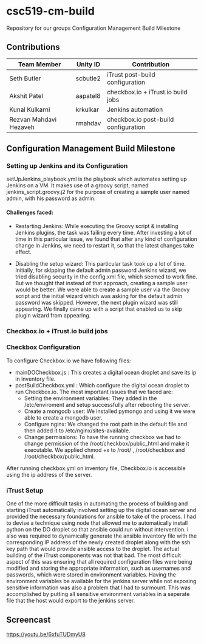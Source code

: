 # csc519-cm-build
Repository for our groups Configuration Management Build Milestone

## Contributions

| Team Member   | Unity ID | Contribution   
| ------------- | ----------- | ------------ 
| Seth Butler      | scbutle2 |   iTrust post-build configuration       
| Akshit Patel     | aapatel8 |   checkbox.io + iTrust.io build jobs
| Kunal Kulkarni | krkulkar | Jenkins automation
| Rezvan Mahdavi Hezaveh  |  rmahdav |   checkbox.io post-build configuration

## Configuration Management Build Milestone

### Setting up Jenkins and its Configuration

setUpJenkins_playbook.yml is the playbook which automates setting up Jenkins on a VM. It makes use of a groovy script, named jenkins_script.groovy.j2 for the purpose of creating a sample user named admin, with his password as admin.

#### Challenges faced:
* Restarting Jenkins: While executing the Groovy script & installing Jenkins plugins, the task was failing every time. After investing a lot of time in this particular issue, we found that after any kind of configuration change in Jenkins, we need to restart it, so that the latest changes take effect.

* Disabling the setup wizard: This particular task took up a lot of time. Initially, for skipping the default admin password Jenkins wizard, we tried disabling security in the config.xml file, which seemed to work fine. But we thought that instead of that approach, creating a sample user would be better. We were able to create a sample user via the Groovy script and the initial wizard which was asking for the default admin password was skipped. However, the next plugin wizard was still appearing. We finally came up with a script that enabled us to skip plugin wizard from appearing.

### Checkbox.io + iTrust.io build jobs



### Checkbox Configuration

To configure Checkbox.io we have following files:
* mainDOCheckbox.js :  This creates a digital ocean droplet and save its ip in inventory file.
* postBuildCheckbox.yml : Which configure the digital ocean droplet to run Checkbox.io. The most important issues that we faced are:
  - Setting the environment variables: They added in the /etc/enviroment and setup successfully after rebooting the server. 
  - Create a mongodb user: We installed pymongo and using it we were able to create a mongodb user.
  - Configure nginx: We changed the root path in the default file and then added it to /etc/nginx/sites-available.
  - Change permissions: To have the running checkbox we had to change permission of the /root/checkbox/public_html and make it executable. We applied chmod +x to /root/ , /root/checkbox and /root/checkbox/public_html.

After running checkbox.yml on inventory file, Checkbox.io is accessible using the ip address of the server.

### iTrust Setup

One of the more difficult tasks in automating the process of building and starting iTrust automatically involved setting up the digital ocean server and provided the necessary foundations for ansible to take of the process. I had to devise a technique using node that allowed me to automatically install python on the DO droplet so that ansible could run without intervention. I also was required to dynamically generate the ansible inventory file with the corresponding IP address of the newly created droplet along with the ssh key path that would provide ansible access to the droplet. The actual building of the iTrust components was not that bad. The most difficult aspect of this was ensuring that all required configuration files were being modified and storing the appropriate information, such as usernames and passwords, which were stored in environment variables. Having the environment variables be available for the jenkins server while not exposing sensitive information was also a problem that I had to surmount. This was accomplished by putting all sensitive environment variables in a seperate file that the host would export to the jenkins server.

## Screencast
https://youtu.be/6xfuTUDmyU8
